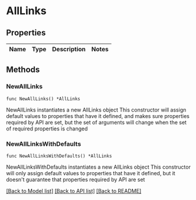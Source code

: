 # AllLinks

## Properties

Name | Type | Description | Notes
------------ | ------------- | ------------- | -------------

## Methods

### NewAllLinks

`func NewAllLinks() *AllLinks`

NewAllLinks instantiates a new AllLinks object
This constructor will assign default values to properties that have it defined,
and makes sure properties required by API are set, but the set of arguments
will change when the set of required properties is changed

### NewAllLinksWithDefaults

`func NewAllLinksWithDefaults() *AllLinks`

NewAllLinksWithDefaults instantiates a new AllLinks object
This constructor will only assign default values to properties that have it defined,
but it doesn't guarantee that properties required by API are set


[[Back to Model list]](../README.md#documentation-for-models) [[Back to API list]](../README.md#documentation-for-api-endpoints) [[Back to README]](../README.md)


